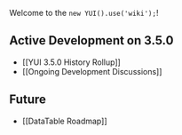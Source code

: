 Welcome to the `new YUI().use('wiki');`!

## Active Development on 3.5.0

* [[YUI 3.5.0 History Rollup]]
* [[Ongoing Development Discussions]]

## Future

* [[DataTable Roadmap]]